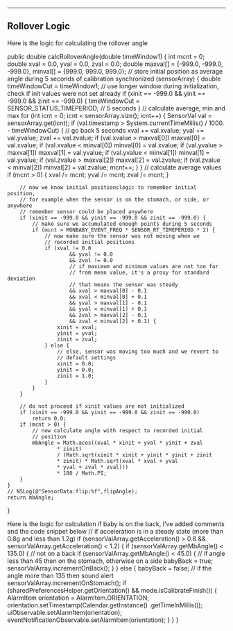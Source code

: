 ---------------
Rollover Logic
---------------
Here is the logic for calculating the rollover angle

public double calcRolloverAngle(double timeWindow1) {
    int mcnt = 0;
    double xval = 0.0, yval = 0.0, zval = 0.0;
    double maxval[] = {-999.0, -999.0, -999.0}, minval[] = {999.0,
            999.0, 999.0};
    // store initial position as average angle during 5 seconds of calibration
    synchronized (sensorArray) {
        double timeWindowCut = timeWindow1;
        // use longer window during initialization, check if init values were not set already
        if (xinit == -999.0 && yinit == -999.0 && zinit == -999.0) {
            timeWindowCut = SENSOR_STATUS_TIMEPERIOD; // 5 seconds
        }
        // calculate average, min and max
        for (int icnt = 0; icnt < sensorArray.size(); icnt++) {
            SensorVal val = sensorArray.get(icnt);
            if (val.timestamp > System.currentTimeMillis() / 1000.
                    - timeWindowCut) { // go back 5 seconds
                xval += val.xvalue;
                yval += val.yvalue;
                zval += val.zvalue;
                if (val.xvalue > maxval[0])
                    maxval[0] = val.xvalue;
                if (val.xvalue < minval[0])
                    minval[0] = val.xvalue;
                if (val.yvalue > maxval[1])
                    maxval[1] = val.yvalue;
                if (val.yvalue < minval[1])
                    minval[1] = val.yvalue;
                if (val.zvalue > maxval[2])
                    maxval[2] = val.zvalue;
                if (val.zvalue < minval[2])
                    minval[2] = val.zvalue;
                mcnt++;
            }
        }
        // calculate average values
        if (mcnt > 0) {
            xval /= mcnt;
            yval /= mcnt;
            zval /= mcnt;
        }

        // now we know initial positionslogic to remember initial position, 
        // for example when the sensor is on the stomach, or side, or anywhere
        // remember sensor could be placed anywhere
        if (xinit == -999.0 && yinit == -999.0 && zinit == -999.0) {
            // make sure we accumulated enough points during 5 seconds
            if (mcnt > MONBABY_EVENT_FREQ * SENSOR_RT_TIMEPERIOD * 2) {
                // now make sure the sensor was not moving when we
                // recorded initial positions
                if (xval != 0.0
                        && yval != 0.0
                        && zval != 0.0
                        // if maximum and minimum values are not too far
                        // from mean value, it's a proxy for standard deviation
                        // that means the sensor was steady
                        && xval > maxval[0] - 0.1
                        && xval < minval[0] + 0.1
                        && yval > maxval[1] - 0.1
                        && yval < minval[1] + 0.1
                        && zval > maxval[2] - 0.1
                        && zval < minval[2] + 0.1) {
                    xinit = xval;
                    yinit = yval;
                    zinit = zval;
                } else {
                    // else, sensor was moving too much and we revert to
                    // default settings
                    xinit = 0.0;
                    yinit = 0.0;
                    zinit = 1.0;
                }
            }
        }

        // do not proceed if xinit values are not initialized
        if (xinit == -999.0 && yinit == -999.0 && zinit == -999.0)
            return 0.0;
        if (mcnt > 0) {
            // now calculate angle with respect to recorded initial
            // position
            mbAngle = Math.acos((xval * xinit + yval * yinit + zval
                    * zinit)
                    / (Math.sqrt(xinit * xinit + yinit * yinit + zinit
                    * zinit) * Math.sqrt(xval * xval + yval
                    * yval + zval * zval)))
                    * 180 / Math.PI;
        }
    }
    // NSLog(@"SensorData:flip:%f",flipAngle);
    return mbAngle;
}

Here is the logic for calculation if baby is on the back, I've added comments and the code snippet below
// if acceleration is in a steady state (more than 0.8g and less than 1.2g)
if (sensorValArray.getAcceleration() > 0.8
        && sensorValArray.getAcceleration() < 1.2) {
    if (sensorValArray.getMbAngle() < 135.0) { // not on a back
        if (sensorValArray.getMbAngle() < 45.0) { // if angle less than 45 then on the stomach, otherwise on a side
            babyBack = true;
            sensorValArray.incrementOnBack();
        }
    } else {
        babyBack = false;
        // if the angle more than 135 then sound alert
        sensorValArray.incrementOnStomach();
        if (sharedPreferencesHelper.getOrientation()
                && mode.isCalibrateFinish()) {
            AlarmItem orientation = AlarmItem.ORIENTATION;
            orientation.setTimestamp(Calendar.getInstance()
                    .getTimeInMillis());
            uiObservable.setAlarmItem(orientation);
            eventNotificationObservable.setAlarmItem(orientation);
        }
    }
}

